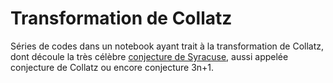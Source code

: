 # Transformation de Collatz

Séries de codes dans un notebook ayant trait à la transformation de Collatz,
dont découle la très célèbre [conjecture de Syracuse](https://fr.wikipedia.org/wiki/Conjecture_de_Syracuse), aussi appelée conjecture de Collatz ou encore conjecture 3n+1.